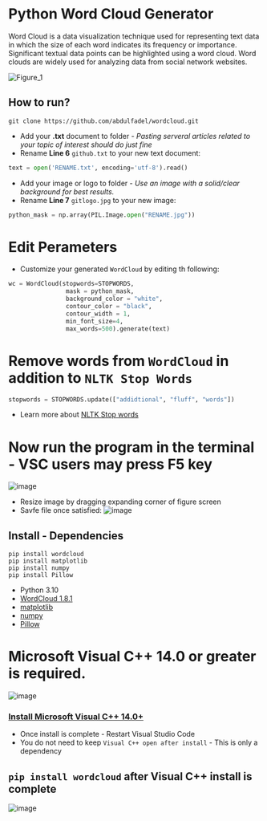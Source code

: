 # Python Word Cloud Generator
Word Cloud is a data visualization technique used for representing text data in which the size of each word indicates its frequency or importance. 
Significant textual data points can be highlighted using a word cloud. Word clouds are widely used for analyzing data from social network websites. 

![Figure_1](https://user-images.githubusercontent.com/92131037/170895315-f056c2e6-cd86-4fe9-8b9f-11c85cc7c2be.png)

## How to run?
```
git clone https://github.com/abdulfadel/wordcloud.git
```
- Add your **.txt** document to folder - *Pasting serveral articles related to your topic of interest should do just fine*
- Rename **Line 6** `github.txt` to your new text document: 
```py
text = open('RENAME.txt', encoding='utf-8').read()
```
- Add your image or logo to folder - *Use an image with a solid/clear background for best results.*
- Rename **Line 7** `gitlogo.jpg` to your new image:
```py
python_mask = np.array(PIL.Image.open("RENAME.jpg"))
```
# Edit Perameters

- Customize your generated `WordCloud` by editing th following:

```py
wc = WordCloud(stopwords=STOPWORDS,
                mask = python_mask,
                background_color = "white",
                contour_color = "black",
                contour_width = 1,
                min_font_size=4,
                max_words=500).generate(text) 
```
# Remove words from `WordCloud` in addition to `NLTK Stop Words`

```py
stopwords = STOPWORDS.update(["addidtional", "fluff", "words"])
```
- Learn more about [NLTK Stop words](https://pythonspot.com/nltk-stop-words/)

# Now run the program in the terminal - VSC users may press **F5** key

![image](https://user-images.githubusercontent.com/92131037/170896571-d833cf5d-bf42-4327-9fce-86711533f023.png)

- Resize image by dragging expanding corner of figure screen
- Savfe file once satisfied:
![image](https://user-images.githubusercontent.com/92131037/170903417-e396eba4-e08b-466c-936c-7b46dc99204a.png)


## Install - Dependencies

```
pip install wordcloud
pip install matplotlib 
pip install numpy
pip install Pillow
```
- Python 3.10
- [WordCloud 1.8.1](https://pypi.org/project/wordcloud/)
- [matplotlib](https://pypi.org/project/matplotlib/)
- [numpy](https://pypi.org/project/numpy/)
- [Pillow](https://pypi.org/project/Pillow/)



#  Microsoft Visual C++ 14.0 or greater is required.
![image](https://user-images.githubusercontent.com/92131037/170896958-af2a11d7-0c55-427e-bd2f-0dbade9e4d76.png)

### [Install Microsoft Visual C++ 14.0+](https://visualstudio.microsoft.com/visual-cpp-build-tools/)
- Once install is complete - Restart Visual Studio Code
- You do not need to keep `Visual C++ open after install` - This is only a dependency
## `pip install wordcloud` after Visual C++ install is complete
![image](https://user-images.githubusercontent.com/92131037/170897133-18e1b21f-8565-46ad-af53-5b80a8d8983d.png)


